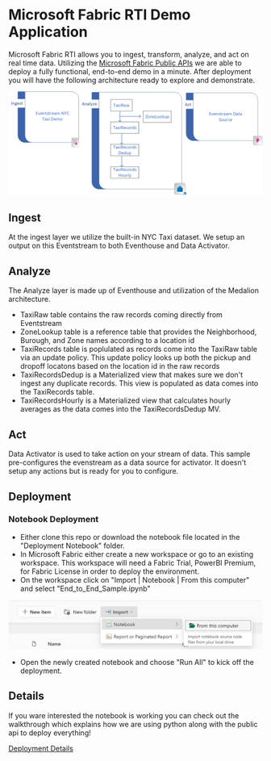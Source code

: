 # Microsoft Fabric RTI Demo Application
Microsoft Fabric RTI allows you to ingest, transform, analyze, and act on real time data. Utilizing the [Microsoft Fabric Public APIs]() we are able to deploy a fully functional, end-to-end demo in a minute. After deployment you will have the following architecture ready to explore and demonstrate.

![End-to-End Architecture](./Architecture/End-to-End-Demo.png)

## Ingest
At the ingest layer we utilize the built-in NYC Taxi dataset. We setup an output on this Eventstream to both Eventhouse and Data Activator.

## Analyze
The Analyze layer is made up of Eventhouse and utilization of the Medalion architecture.

- TaxiRaw table contains the raw records coming directly from Eventstream
- ZoneLookup table is a reference table that provides the Neighborhood, Burough, and Zone names according to a location id
- TaxiRecords table is poplulated as records come into the TaxiRaw table via an update policy. This update policy looks up both the pickup and dropoff locatons based on the location id in the raw records
- TaxiRecordsDedup is a Materialized view that makes sure we don't ingest any duplicate records. This view is populated as data comes into the TaxiRecords table.
- TaxiRecordsHourly is a Materialized view that calculates hourly averages as the data comes into the TaxiRecordsDedup MV.

## Act
Data Activator is used to take action on your stream of data. This sample pre-configures the evenstream as a data source for activator. It doesn't setup any actions but is ready for you to configure.

## Deployment
### Notebook Deployment
- Either clone this repo or download the notebook file located in the "Deployment Notebook" folder.
- In Microsoft Fabric either create a new workspace or go to an existing workspace. This workspace will need a Fabric Trial, PowerBI Premium, for Fabric License in order to deploy the environment.
- On the workspace click on "Import | Notebook | From this computer" and select "End_to_End_Sample.ipynb"

![Import Notebook](./Pics/Import_Notebook.png)

- Open the newly created notebook and choose "Run All" to kick off the deployment.

## Details
If you ware interested the notebook is working you can check out the walkthrough which explains how we are using python along with the public api to deploy everything!

[Deployment Details](./Deployment%20Walkthrough/Deployment_Details.md)
